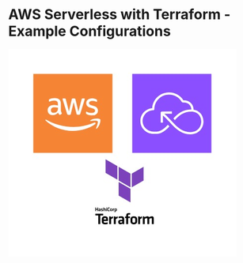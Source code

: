 # AWS Serverless with Terraform - Example Configurations

![AwsServerlessTerraform](aws-serverless-terraform.jpg)